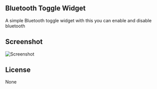 
Bluetooth Toggle Widget
------------------------------------

A simple Bluetooth toggle widget with this you can enable and disable bluetooth


Screenshot
------------

![Screenshot](https://github.com/siddhpuraamitr/Blutooth-Toggle-Widget/tree/master/screenshots/screenshot.png)

License
-------------------------

None